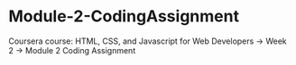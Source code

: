 # Module-2-CodingAssignment
Coursera course: HTML, CSS, and Javascript for Web Developers -> Week 2 -> Module 2 Coding Assignment
